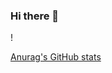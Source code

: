 ### Hi there 👋

<!--
**dai147444612/dai147444612** is a ✨ _special_ ✨ repository because its `README.md` (this file) appears on your GitHub profile.

Here are some ideas to get you started:

- 🔭 I’m currently working on ...
- 🌱 I’m currently learning ...
- 👯 I’m looking to collaborate on ...
- 🤔 I’m looking for help with ...
- 💬 Ask me about ...
- 📫 How to reach me: ...
- 😄 Pronouns: ...
- ⚡ Fun fact: ...
-->!
[Anurag's GitHub stats](https://github-readme-stats.vercel.app/api?username=anuraghazra&show_icons=true&theme=radical)

